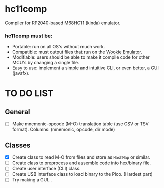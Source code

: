 # hc11comp
Compiler for RP2040-based M68HC11 (kinda) emulator.
### hc11comp must be:
* Portable: run on all OS's without much work.
* Compatible: must output files that run on the [Wookie Emulator](http://vigir.ee.missouri.edu/~gdesouza/ece2210/downloads.htm).
* Modifiable: users should be able to make it compile code for other MCU's by changing a single file.
* Easy to use: implement a simple and intuitive CLI, or even better, a GUI (javafx).

# TO DO LIST
## General
- [ ] Make mnemonic-opcode (M-O) translation table (use CSV or TSV format). Columns: (mnemonic, opcode, dir mode)
 ## Classes
 - [x] Create class to read M-O from files and store as `HashMap` or similar.
 - [ ] Create class to preprocess and assemble code into hex/binary file.
 - [ ] Create user interface (CLI) class.
 - [ ] Create USB interface class to load binary to the Pico. (Hardest part)
 - [ ] Try making a GUI...

